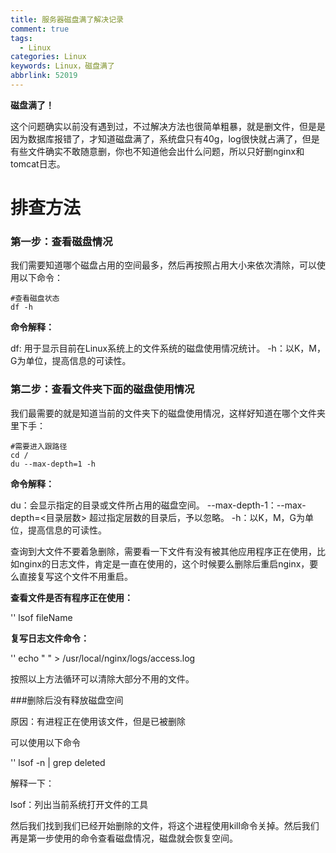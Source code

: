 ```yaml
---
title: 服务器磁盘满了解决记录
comment: true
tags:
  - Linux
categories: Linux
keywords: Linux，磁盘满了
abbrlink: 52019
---
```


**磁盘满了！**

这个问题确实以前没有遇到过，不过解决方法也很简单粗暴，就是删文件，但是是因为数据库报错了，才知道磁盘满了，系统盘只有40g，log很快就占满了，但是有些文件确实不敢随意删，你也不知道他会出什么问题，所以只好删nginx和tomcat日志。
 <!--more-->

# 排查方法

### 第一步：查看磁盘情况

我们需要知道哪个磁盘占用的空间最多，然后再按照占用大小来依次清除，可以使用以下命令：

	#查看磁盘状态
	df -h

**命令解释：**

df: 用于显示目前在Linux系统上的文件系统的磁盘使用情况统计。
-h：以K，M，G为单位，提高信息的可读性。

### 第二步：查看文件夹下面的磁盘使用情况

我们最需要的就是知道当前的文件夹下的磁盘使用情况，这样好知道在哪个文件夹里下手：

	#需要进入跟路径
	cd /
	du --max-depth=1 -h

**命令解释：**

du：会显示指定的目录或文件所占用的磁盘空间。
--max-depth-1：--max-depth=\<目录层数\> 超过指定层数的目录后，予以忽略。
-h：以K，M，G为单位，提高信息的可读性。

查询到大文件不要着急删除，需要看一下文件有没有被其他应用程序正在使用，比如nginx的日志文件，肯定是一直在使用的，这个时候要么删除后重启nginx，要么直接复写这个文件不用重启。

**查看文件是否有程序正在使用：**

'' lsof fileName

**复写日志文件命令：**

'' echo " " > /usr/local/nginx/logs/access.log

按照以上方法循环可以清除大部分不用的文件。

###删除后没有释放磁盘空间

原因：有进程正在使用该文件，但是已被删除

可以使用以下命令

'' lsof -n | grep deleted

解释一下：

lsof：列出当前系统打开文件的工具

然后我们找到我们已经开始删除的文件，将这个进程使用kill命令关掉。然后我们再是第一步使用的命令查看磁盘情况，磁盘就会恢复空间。









